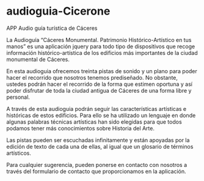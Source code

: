 audioguia-Cicerone
==================

APP Audio guía turística de Cáceres

La Audioguía “Cáceres Monumental. Patrimonio Histórico-Artístico en tus manos” es una aplicación jquery para todo tipo de dispositivos que recoge información histórico-artística de los edificios más importantes de la ciudad monumental de Cáceres.  

En esta audioguia ofrecemos treinta pistas de sonido y un plano para poder hacer el recorrido que nosotros tenemos prediseñado. No obstante, ustedes podrán hacer el recorrido de la forma que estimen oportuna y así poder disfrutar de toda la ciudad antigua de Cáceres de una forma libre y personal.

A través de esta audioguia podrán seguir las características artísticas e históricas de estos edificios. Para ello se ha utilizado un lenguaje en donde algunas palabras técnicas artísticas han sido elegidas para que todos podamos tener más conocimientos sobre Historia del Arte.

Las pistas pueden ser escuchadas infinitamente y están apoyadas por la edición de texto de cada una de ellas, al igual que un glosario de términos artísticos.

Para cualquier sugerencia, pueden ponerse en contacto con nosotros a través del formulario de contacto que proporcionamos en la aplicación.

